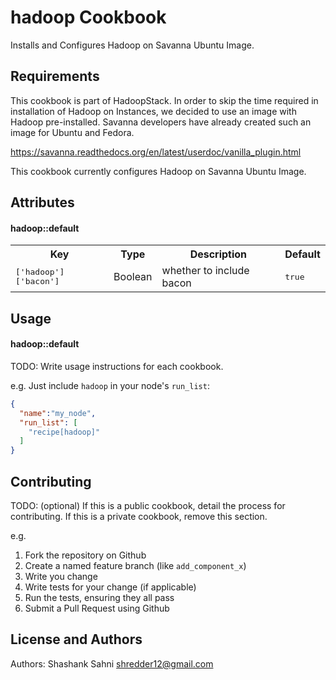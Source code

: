 hadoop Cookbook
===============

Installs and Configures Hadoop on Savanna Ubuntu Image.

Requirements
------------

This cookbook is part of HadoopStack. In order to skip the time required in installation of Hadoop on Instances, we decided to use an image with Hadoop pre-installed. Savanna developers have already created such an image for Ubuntu and Fedora.

https://savanna.readthedocs.org/en/latest/userdoc/vanilla_plugin.html

This cookbook currently configures Hadoop on Savanna Ubuntu Image.

Attributes
----------
#### hadoop::default
<table>
  <tr>
    <th>Key</th>
    <th>Type</th>
    <th>Description</th>
    <th>Default</th>
  </tr>
  <tr>
    <td><tt>['hadoop']['bacon']</tt></td>
    <td>Boolean</td>
    <td>whether to include bacon</td>
    <td><tt>true</tt></td>
  </tr>
</table>

Usage
-----
#### hadoop::default
TODO: Write usage instructions for each cookbook.

e.g.
Just include `hadoop` in your node's `run_list`:

```json
{
  "name":"my_node",
  "run_list": [
    "recipe[hadoop]"
  ]
}
```

Contributing
------------
TODO: (optional) If this is a public cookbook, detail the process for contributing. If this is a private cookbook, remove this section.

e.g.
1. Fork the repository on Github
2. Create a named feature branch (like `add_component_x`)
3. Write you change
4. Write tests for your change (if applicable)
5. Run the tests, ensuring they all pass
6. Submit a Pull Request using Github

License and Authors
-------------------
Authors: Shashank Sahni <shredder12@gmail.com>